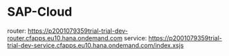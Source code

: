 # SAP-Cloud
router: https://p2001079359trial-trial-dev-router.cfapps.eu10.hana.ondemand.com
service: https://p2001079359trial-trial-dev-service.cfapps.eu10.hana.ondemand.com/index.xsjs
